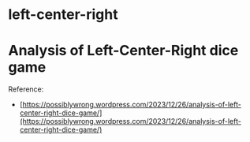 # left-center-right
Analysis of Left-Center-Right dice game
=======================================

Reference:
* [https://possiblywrong.wordpress.com/2023/12/26/analysis-of-left-center-right-dice-game/](https://possiblywrong.wordpress.com/2023/12/26/analysis-of-left-center-right-dice-game/)
